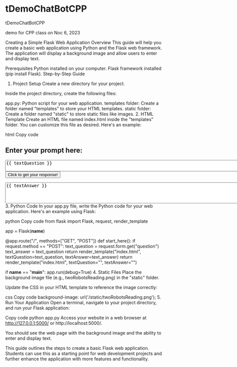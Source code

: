 # tDemoChatBotCPP
tDemoChatBotCPP

demo for CPP class on Noc 6, 2023

Creating a Simple Flask Web Application
Overview
This guide will help you create a basic web application using Python and the Flask web framework. The application will display a background image and allow users to enter and display text.

Prerequisites
Python installed on your computer.
Flask framework installed (pip install Flask).
Step-by-Step Guide
1. Project Setup
Create a new directory for your project.

Inside the project directory, create the following files:

app.py: Python script for your web application.
templates folder: Create a folder named "templates" to store your HTML templates.
static folder: Create a folder named "static" to store static files like images.
2. HTML Template
Create an HTML file named index.html inside the "templates" folder. You can customize this file as desired. Here's an example:

html
Copy code
<!DOCTYPE html>
<html>
<head>
    <title>Welcome to your personal AI Chatbot!</title>
    <style>
        body {
            background-image: url('/static/twoRobotsReading.png');
            background-size: cover;
            background-repeat: no-repeat;
            background-attachment: fixed;
        }
    </style>
</head>
<body>
    <h2>Enter your prompt here:</h2>
    <form method="POST">
        <textarea name="question" rows="2" cols="100">{{ textQuestion }}</textarea><br>
        <input type="submit" value="Click to get your response!">
    </form>
    <textarea name="answer" rows="4" cols="100">{{ textAnswer }}</textarea><br>
</body>
</html>
3. Python Code
In your app.py file, write the Python code for your web application. Here's an example using Flask:

python
Copy code
from flask import Flask, request, render_template

app = Flask(__name__)

@app.route("/", methods=["GET", "POST"])
def start_here():
    if request.method == "POST":
        text_question = request.form.get("question")
        text_answer = text_question
        return render_template("index.html", textQuestion=text_question, textAnswer=text_answer)
    return render_template("index.html", textQuestion="", textAnswer="")

if __name__ == "__main__":
    app.run(debug=True)
4. Static Files
Place the background image file (e.g., twoRobotsReading.png) in the "static" folder.

Update the CSS in your HTML template to reference the image correctly:

css
Copy code
background-image: url('/static/twoRobotsReading.png');
5. Run Your Application
Open a terminal, navigate to your project directory, and run your Flask application:

Copy code
python app.py
Access your website in a web browser at http://127.0.0.1:5000/ or http://localhost:5000/.

You should see the web page with the background image and the ability to enter and display text.

This guide outlines the steps to create a basic Flask web application. Students can use this as a starting point for web development projects and further enhance the application with more features and functionality.
